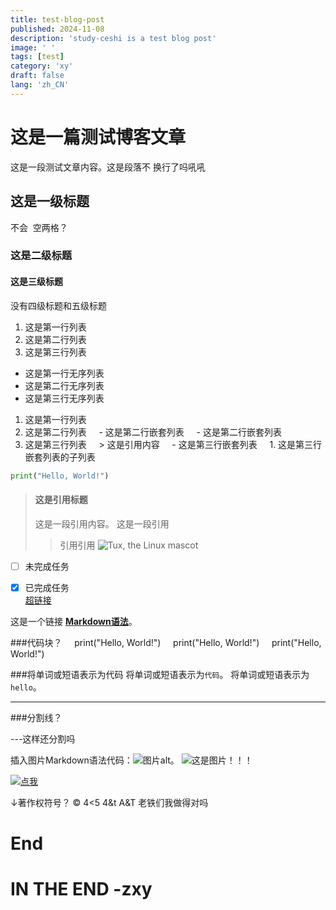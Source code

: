 ```yaml
---
title: test-blog-post
published: 2024-11-08
description: 'study-ceshi is a test blog post'
image: ' '
tags: [test]
category: 'xy'
draft: false
lang: 'zh_CN'
---
```


# 这是一篇测试博客文章
这是一段测试文章内容。这是段落不
换行了吗吼吼
## 这是一级标题
不会  空两格？
### 这是二级标题
#### 这是三级标题
没有四级标题和五级标题

1. 这是第一行列表
2. 这是第二行列表
3. 这是第三行列表

- 这是第一行无序列表
- 这是第二行无序列表
- 这是第三行无序列表

1. 这是第一行列表
2. 这是第二行列表
    - 这是第二行嵌套列表
    - 这是第二行嵌套列表
3. 这是第三行列表
    > 这是引用内容
    - 这是第三行嵌套列表
    1. 这是第三行嵌套列表的子列表

```python
print("Hello, World!")
```

>#### 这是引用标题
>这是一段引用内容。
> 这是一段引用
>>引用引用
![Tux, the Linux mascot](/assets/images/tux.png)

- [ ] 未完成任务
- [x] 已完成任务  
[超链接](https://www.baidu.com)


这是一个链接 **[Markdown语法](https://markdown.com.cn "最好的markdown教程")**。

###代码块？
    print("Hello, World!")
    print("Hello, World!")
    print("Hello, World!")

###将单词或短语表示为代码
将单词或短语表示为`代码`。
将单词或短语表示为`hello`。

---

###分割线？

---这样还分割吗

插入图片Markdown语法代码：![图片alt](图片链接 "图片title")。
![这是图片！！！](/assets/img/philly-magic-garden.jpg "Magic Gardens")


[![点我](/assets/img/shiprock.jpg "Shiprock")](https://markdown.com.cn)

↓著作权符号？
&copy;
4<5
4&t
A&amp;T 老铁们我做得对吗

End
===

IN THE END -zxy
==========